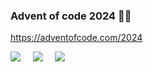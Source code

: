 
### Advent of code 2024 🎅🏼

https://adventofcode.com/2024

![](https://img.shields.io/badge/day%20📅-18-blue) &nbsp;&nbsp;&nbsp; ![](https://img.shields.io/badge/stars%20⭐-22-yellow) &nbsp;&nbsp;&nbsp; ![](https://img.shields.io/badge/days%20completed-10-red)
